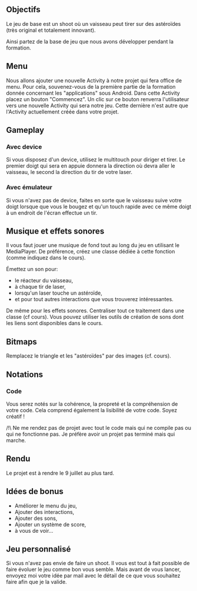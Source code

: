 ## Objectifs
Le jeu de base est un shoot où un vaisseau peut tirer sur des astéroïdes (très original et totalement innovant).

Ainsi partez de la base de jeu que nous avons développer pendant la formation.

## Menu
Nous allons ajouter une nouvelle Activity à notre projet qui fera office de menu. Pour cela, souvenez-vous de la première partie de la formation donnée concernant les "applications" sous Android. 
Dans cette Activity placez un bouton "Commencez". Un clic sur ce bouton renverra l'utilisateur vers une nouvelle Activity qui sera notre jeu. Cette dernière n'est autre que l'Activity actuellement créée dans votre projet.

## Gameplay
### Avec device
Si vous disposez d'un device, utilisez le multitouch pour diriger et tirer. 
Le premier doigt qui sera en appuie donnera la direction où devra aller le vaisseau,
le second la direction du tir de votre laser.

### Avec émulateur
Si vous n'avez pas de device, faites en sorte que le vaisseau suive votre doigt lorsque que vous le bougez et qu'un touch rapide avec ce même doigt à un endroit de l'écran effectue un tir.

## Musique et effets sonores
Il vous faut jouer une musique de fond tout au long du jeu en utilisant le MediaPlayer. De préférence, créez une classe dédiée à cette fonction (comme indiquez dans le cours).

Émettez un son pour:

* le réacteur du vaisseau, 
* à chaque tir de laser, 
* lorsqu'un laser touche un astéroïde,
* et pour tout autres interactions que vous trouverez intéressantes.

De même pour les effets sonores. Centraliser tout ce traitement dans une classe (cf cours). Vous pouvez utiliser les outils de création de sons dont les liens sont disponibles dans le cours.

## Bitmaps
Remplacez le triangle et les "astéroïdes" par des images (cf. cours).

## Notations
### Code
Vous serez notés sur la cohérence, la propreté et la compréhension de votre code. Cela comprend également la lisibilité de votre code. 
Soyez créatif !

/!\ Ne me rendez pas de projet avec tout le code mais qui ne compile pas ou qui ne fonctionne pas. Je préfère avoir un projet pas terminé mais qui marche.

## Rendu
Le projet est à rendre le 9 juillet au plus tard. 

## Idées de bonus
* Améliorer le menu du jeu, 
* Ajouter des interactions,
* Ajouter des sons, 
* Ajouter un système de score,
* à vous de voir...

## Jeu personnalisé
Si vous n'avez pas envie de faire un shoot. Il vous est tout à fait possible de faire évoluer le jeu comme bon vous semble. Mais avant de vous lancer, envoyez moi votre idée par mail avec le détail de ce que vous souhaitez faire afin que je la valide.
